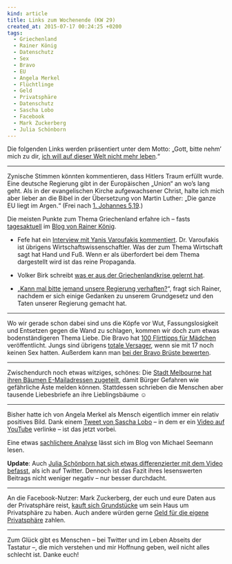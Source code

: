 ```yaml
---
kind: article
title: Links zum Wochenende (KW 29)
created_at: 2015-07-17 00:24:25 +0200
tags:
  - Griechenland
  - Rainer König
  - Datenschutz
  - Sex
  - Bravo
  - EU
  - Angela Merkel
  - Flüchtlinge
  - Geld
  - Privatsphäre
  - Datenschutz
  - Sascha Lobo
  - Facebook
  - Mark Zuckerberg
  - Julia Schönborn
---
```


Die folgenden Links werden präsentiert unter dem Motto: „Gott, bitte nehm’
mich zu dir, [ich will auf dieser Welt nicht mehr leben][idwtlotpa].“

---

Zynische Stimmen könnten kommentieren, dass Hitlers Traum erfüllt wurde. Eine
deutsche Regierung gibt in der Europäischen „Union“ an wo’s lang geht. Als in
der evangelischen Kirche aufgewachsener Christ, halte ich mich aber lieber an
die Bibel in der Übersetzung von Martin Luther: „Die ganze EU liegt im Argen.“
(Frei nach [1. Johannes 5,19][].)

Die meisten Punkte zum Thema Griechenland erfahre ich – fasts
[tagesaktuell][rk16] im [Blog von Rainer König][rk].

* Fefe hat ein [Interview mit Yanis Varoufakis kommentiert][fefe]. Dr.
  Varoufakis ist übrigens Wirtschaftswissenschaftler. Was der zum Thema
  Wirtschaft sagt hat Hand und Fuß. Wenn er als überfordert bei dem Thema
  dargestellt wird ist das reine Propaganda.

* Volker Birk schreibt [was er aus der Griechenlandkrise gelernt hat][fdik].

* „[Kann mal bitte jemand unsere Regierung verhaften?][knast]“, fragt sich
  Rainer, nachdem er sich einige Gedanken zu unserem Grundgesetz und den Taten
  unserer Regierung gemacht hat.

---

Wo wir gerade schon dabei sind uns die Köpfe vor Wut, Fassungslosigkeit und
Entsetzen gegen die Wand zu schlagen, kommen wir doch zum etwas
bodenständigeren Thema Liebe. Die Bravo hat [100 Flirttipps für
Mädchen][flirttipps] veröffentlicht. Jungs sind übrigens [totale Versager][],
wenn sie mit 17 noch keinen Sex hatten. Außerdem kann man [bei der Bravo
Brüste bewerten][brüste].

---

Zwischendurch noch etwas witziges, schönes: Die [Stadt Melbourne hat ihren
Bäumen E-Mailadressen zugeteilt][treemail], damit Bürger Gefahren wie
gefährliche Äste melden können. Stattdessen schrieben die Menschen aber
tausende Liebesbriefe an ihre Lieblingsbäume ☺

---

Bisher hatte ich von Angela Merkel als Mensch eigentlich immer ein relativ
positives Bild. Dank einem [Tweet von Sascha Lobo][tweet] – in dem er ein
[Video auf YouTube][yt-merkel] verlinke – ist das jetzt vorbei.

Eine etwas [sachlichere Analyse][angst] lässt sich im Blog von Michael Seemann
lesen.

**Update**: Auch [Julia Schönborn hat sich etwas differenzierter mit dem Video
befasst][enttäuschung], als ich auf Twitter. Dennoch ist das Fazit ihres
lesenswerten Beitrags nicht weniger negativ – nur besser durchdacht.

---

An die Facebook-Nutzer: Mark Zuckerberg, der euch und eure Daten aus der
Privatsphäre reist, [kauft sich Grundstücke][zucker] um sein Haus um
Privatsphäre zu haben. Auch andere würden gerne [Geld für die eigene
Privatsphäre][1$] zahlen.

---

Zum Glück gibt es Menschen – bei Twitter und im Leben Abseits der Tastatur –,
die mich verstehen und mir Hoffnung geben, weil nicht alles schlecht ist.
Danke euch!


[idwtlotpa]: http://knowyourmeme.com/memes/i-dont-want-to-live-on-this-planet-anymore

[1. johannes 5,19]: http://bibelserver.de/text/LUT/1.Johannes5,19
  "Die ganze Welt liegt im Argen."

[rk]: http://koenig-haunstetten.de/2015/07/15/die-links-des-tages-2015-07-15/

[rk16]: http://koenig-haunstetten.de/2015/07/16/die-links-des-tages-2015-07-16/

[fefe]: http://blog.fefe.de/?ts=ab5b5280

[fdik]: http://blog.fdik.org/2015-07/#s1436857892

[knast]: http://koenig-haunstetten.de/2015/07/15/kann-mal-bitte-jemand-unsere-regierung-verhaften/

[flirttipps]: http://www.fraumeike.de/2015/das-passive-maedchen-oder-flirtennachbravo/

[totale Versager]: http://perzipient.tumblr.com/post/124090930019/na-bravo

[brüste]: http://freith.de/stimme/2015/07/15/was-bravo-mit-bruesten-macht-hat-noch-keiner-gesehen-oder/

[treemail]: http://www.citylab.com/tech/2015/07/when-you-give-a-tree-an-email-address/398219/

[tweet]: https://twitter.com/saschalobo/status/621580116779515904

[yt-merkel]: https://www.youtube.com/watch?v=fRFzPvpJ6Kk

[angst]: http://mspr0.de/?p=4338

[enttäuschung]: http://www.junaimnetz.de/unsere-kanzlerin-meine-enttaeuschung

[zucker]: http://boingboing.net/2015/05/21/mark-zuckerberg-just-dropped-a.html

[1$]: http://mobile.nytimes.com/2015/06/04/opinion/zeynep-tufekci-mark-zuckerberg-let-me-pay-for-facebook.html
